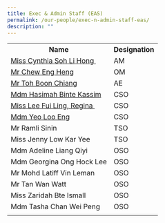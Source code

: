 ```yaml
---
title: Exec & Admin Staff (EAS)
permalink: /our-people/exec-n-admin-staff-eas/
description: ""
---
```

<table>
<tbody>
<tr>
<th>Name</th>
<th>Designation</th>
</tr>
<tr>
<td><a href="mailto:Cynthia_SOH@schools.gov.sg" target="">Miss Cynthia Soh Li Hong&nbsp;</a></td>
<td>AM</td>
</tr>
<tr>
<td><a href="mailto:Chew_Eng_heng@schools.gov.sg" target="">Mr Chew Eng Heng</a></td>
<td>OM</td>
</tr>
<tr>
<td><a href="mailto:TOH_Boon_Chiang@schools.gov.sg" target="">Mr Toh Boon Chiang</a>&nbsp;</td>
<td>AE&nbsp;</td>
</tr>
<tr>
<td><a href="mailto:hasimah_kassim@schools.gov.sg" target="">Mdm Hasimah Binte Kassim</a>&nbsp;</td>
<td>CSO</td>
</tr>
<tr>
<td><a href="mailto:lee_fui_ling_a@schools.gov.sg" target="">Miss Lee Fui Ling, Regina&nbsp;</a>&nbsp;</td>
<td>CSO</td>
</tr>
<tr>
<td><a href="mailto:yeo_loo_eng@schools.gov.sg" target="">Mdm Yeo Loo Eng</a>&nbsp;</td>
<td>CSO&nbsp;</td>
</tr>
<tr>
<td>Mr Ramli Sinin</td>
<td>TSO&nbsp;</td>
</tr>
<tr>
<td>Miss Jenny Low Kar Yee</td>
<td>TSO</td>
</tr>
<tr>
<td>Mdm Adeline Liang Qiyi</td>
<td>OSO</td>
</tr>
<tr>
<td>Mdm Georgina Ong Hock Lee</td>
<td>OSO</td>
</tr>
<tr>
<td>Mr Mohd Latiff Vin Leman<br /></td>
<td>OSO<br /></td>
</tr>
<tr>
<td>Mr Tan Wan Watt&nbsp;<br /></td>
<td>OSO</td>
</tr>
<tr>
<td>Miss Zaridah Bte Ismall</td>
<td>OSO&nbsp;</td>
</tr>
<tr>
<td>Mdm Tasha Chan Wei Peng&nbsp;</td>
<td>OSO</td>
	</tr>
<tr>
<td></td>
<td></td>
</tr>
</tbody>
</table>